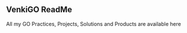 VenkiGO ReadMe
-------------

All my GO Practices, Projects, Solutions and Products are available here
